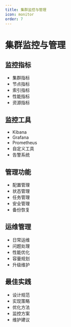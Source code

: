 ```yaml
---
title: 集群监控与管理
icon: monitor
order: 7
---
```


# 集群监控与管理

## 监控指标
- 集群指标
- 节点指标
- 索引指标
- 性能指标
- 资源指标

## 监控工具
- Kibana
- Grafana
- Prometheus
- 自定义工具
- 告警系统

## 管理功能
- 配置管理
- 状态管理
- 任务管理
- 安全管理
- 备份恢复

## 运维管理
- 日常运维
- 问题处理
- 性能优化
- 容量规划
- 升级维护

## 最佳实践
- 设计规范
- 实现策略
- 优化方法
- 监控方案
- 维护建议
